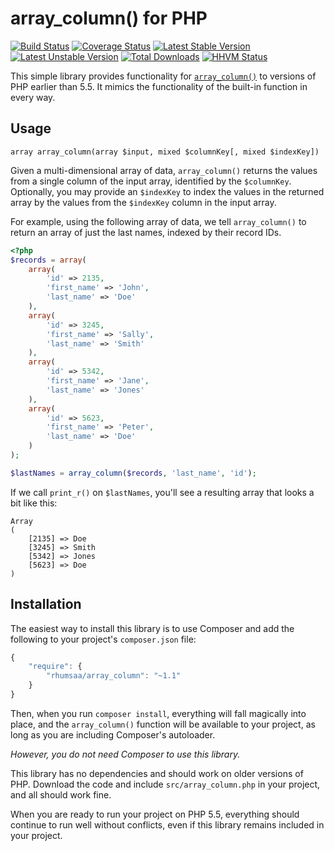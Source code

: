 # array_column() for PHP

[![Build Status](https://travis-ci.org/ramsey/array_column.png)](https://travis-ci.org/ramsey/array_column)
[![Coverage Status](https://coveralls.io/repos/ramsey/array_column/badge.png)](https://coveralls.io/r/ramsey/array_column)
[![Latest Stable Version](https://poser.pugx.org/rhumsaa/array_column/v/stable.png)](https://packagist.org/packages/rhumsaa/array_column)
[![Latest Unstable Version](https://poser.pugx.org/rhumsaa/array_column/v/unstable.png)](https://packagist.org/packages/rhumsaa/array_column)
[![Total Downloads](https://poser.pugx.org/rhumsaa/array_column/downloads.png)](https://packagist.org/packages/rhumsaa/array_column)
[![HHVM Status](http://hhvm.h4cc.de/badge/rhumsaa/array_column.png)](http://hhvm.h4cc.de/package/rhumsaa/array_column)

This simple library provides functionality for [`array_column()`](http://php.net/array_column)
to versions of PHP earlier than 5.5. It mimics the functionality of the built-in
function in every way.


## Usage

```
array array_column(array $input, mixed $columnKey[, mixed $indexKey])
```

Given a multi-dimensional array of data, `array_column()` returns the values
from a single column of the input array, identified by the `$columnKey`.
Optionally, you may provide an `$indexKey` to index the values in the returned
array by the values from the `$indexKey` column in the input array.

For example, using the following array of data, we tell `array_column()` to
return an array of just the last names, indexed by their record IDs.

``` php
<?php
$records = array(
    array(
        'id' => 2135,
        'first_name' => 'John',
        'last_name' => 'Doe'
    ),
    array(
        'id' => 3245,
        'first_name' => 'Sally',
        'last_name' => 'Smith'
    ),
    array(
        'id' => 5342,
        'first_name' => 'Jane',
        'last_name' => 'Jones'
    ),
    array(
        'id' => 5623,
        'first_name' => 'Peter',
        'last_name' => 'Doe'
    )
);

$lastNames = array_column($records, 'last_name', 'id');
```

If we call `print_r()` on `$lastNames`, you'll see a resulting array that looks
a bit like this:

``` text
Array
(
    [2135] => Doe
    [3245] => Smith
    [5342] => Jones
    [5623] => Doe
)
```


## Installation

The easiest way to install this library is to use Composer and add the following
to your project's `composer.json` file:

``` javascript
{
    "require": {
        "rhumsaa/array_column": "~1.1"
    }
}
```

Then, when you run `composer install`, everything will fall magically into place,
and the `array_column()` function will be available to your project, as long as
you are including Composer's autoloader.

_However, you do not need Composer to use this library._

This library has no dependencies and should work on older versions of PHP.
Download the code and include `src/array_column.php` in your project, and all
should work fine.

When you are ready to run your project on PHP 5.5, everything should
continue to run well without conflicts, even if this library remains included
in your project.
